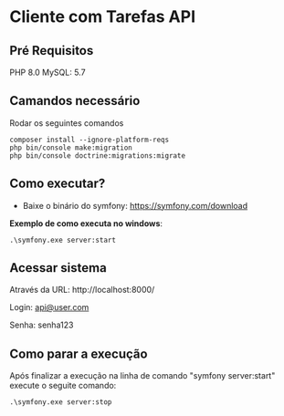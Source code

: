 # Cliente com Tarefas API

## Pré Requisitos
PHP 8.0
MySQL: 5.7

## Camandos necessário

Rodar os seguintes comandos

```properties
composer install --ignore-platform-reqs
php bin/console make:migration
php bin/console doctrine:migrations:migrate
```

## Como executar?

 - Baixe o binário do symfony: https://symfony.com/download

**Exemplo de como executa no windows**:

```properties
.\symfony.exe server:start
```

## Acessar sistema

Através da URL: http://localhost:8000/

Login: api@user.com

Senha: senha123

## Como parar a execução

Após finalizar a execução na linha de comando "symfony server:start" execute o seguite comando:

```properties
.\symfony.exe server:stop
```